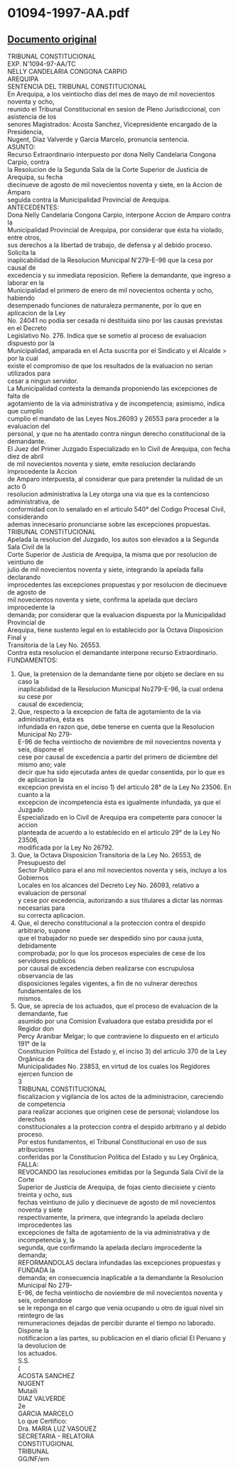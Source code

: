 
01094-1997-AA.pdf
=================
  
[Documento original](https://tc.gob.pe/jurisprudencia/1998/01094-1997-AA.pdf)  
---  
TRIBUNAL CONSTITUCIONAL  
EXP. N'1094-97-AA/TC  
NELLY CANDELARIA CONGONA CARPIO  
AREQUIPA  
SENTENCIA DEL TRIBUNAL CONSTITUCIONAL  
En Arequipa, a los veintiocho dias del mes de mayo de mil novecientos noventa y ocho,  
reunido el Tribunal Constitucional en sesion de Pleno Jurisdiccional, con asistencia de los  
senores Magistrados: Acosta Sanchez, Vicepresidente encargado de la Presidencia,  
Nugent, Diaz Valverde y Garcia Marcelo, pronuncia sentencia.  
ASUNTO:  
Recurso Extraordinario interpuesto por dona Nelly Candelaria Congona Carpio, contra  
la Resolucion de la Segunda Sala de la Corte Superior de Justicia de Arequipa, su fecha  
diecinueve de agosto de mil novecientos noventa y siete, en la Accion de Amparo  
seguida contra la Municipalidad Provincial de Arequipa.  
ANTECEDENTES:  
Dona Nelly Candelaria Congona Carpio, interpone Accion de Amparo contra la  
Municipalidad Provincial de Arequipa, por considerar que ésta ha violado, entre otros,  
sus derechos a la libertad de trabajo, de defensa y al debido proceso. Solicita la  
inaplicabilidad de la Resolucion Municipal N'279-E-96 que la cesa por causal de  
excedencia y su inmediata reposicion. Refiere la demandante, que ingreso a laborar en la  
Municipalidad el primero de enero de mil novecientos ochenta y ocho, habiendo  
desempenado funciones de naturaleza permanente, por lo que en aplicacion de la Ley  
No. 24041 no podia ser cesada ni destituida sino por las causas previstas en el Decreto  
Legislativo No. 276. Indica que se sometio al proceso de evaluacion dispuesto por la  
Municipalidad, amparada en el Acta suscrita por el Sindicato y el Alcalde > por la cual  
existe el compromiso de que los resultados de la evaluacion no serian utilizados para  
cesar a ningun servidor.  
La Municipalidad contesta la demanda proponiendo las excepciones de falta de  
agotamiento de la via administrativa y de incompetencia; asimismo, indica que cumplio  
cumplio el mandato de las Leyes Nos.26093 y 26553 para proceder a la evaluacion del  
personal, y que no ha atentado contra ningun derecho constitucional de la demandante.  
El Juez del Primer Juzgado Especializado en lo Civil de Arequipa, con fecha diez de abril  
de mil novecientos noventa y siete, emite resolucion declarando improcedente la Accion  
de Amparo interpuesta, al considerar que para pretender la nulidad de un acto 0  
resolucion administrativa la Ley otorga una via que es la contencioso administrativa, de  
conformidad con lo senalado en el articulo 540° del Codigo Procesal Civil, considerando  
ademas innecesario pronunciarse sobre las excepciones propuestas.  
TRIBUNAL CONSTITUCIONAL  
Apelada la resolucion del Juzgado, los autos son elevados a la Segunda Sala Civil de la  
Corte Superior de Justicia de Arequipa, la misma que por resolucion de veintiuno de  
julio de mil novecientos noventa y siete, integrando la apelada falla declarando  
improcedentes las excepciones propuestas y por resolucion de diecinueve de agosto de  
mil novecientos noventa y siete, confirma la apelada que declaro improcedente la  
demanda; por considerar que la evaluacion dispuesta por la Municipalidad Provincial de  
Arequipa, tiene sustento legal en lo establecido por la Octava Disposicion Final y  
Transitoria de la Ley No. 26553.  
Contra esta resolucion el demandante interpone recurso Extraordinario.  
FUNDAMENTOS:  
1. Que, la pretension de la demandante tiene por objeto se declare en su caso la  
inaplicabilidad de la Resolucion Municipal No279-E-96, la cual ordena su cese por  
causal de excedencia;  
2. Que, respecto a la excepcion de falta de agotamiento de la via administrativa, ésta es  
infundada en razon que, debe tenerse en cuenta que la Resolucion Municipal No 279-  
E-96 de fecha veintiocho de noviembre de mil novecientos noventa y seis, dispone el  
cese por causal de excedencia a partir del primero de diciembre del mismo ano; vale  
decir que ha sido ejecutada antes de quedar consentida, por lo que es de aplicacion la  
excepcion prevista en el inciso 1) del articulo 28° de la Ley No 23506. En cuanto a la  
excepcion de incompetencia ésta es igualmente infundada, ya que el Juzgado  
Especializado en lo Civil de Arequipa era competente para conocer la accion  
planteada de acuerdo a lo establecido en el articulo 29° de la Ley No 23506,  
modificada por la Ley No 26792.  
3. Que, la Octava Disposicion Transitoria de la Ley No. 26553, de Presupuesto del  
Sector Publico para el ano mil novecientos noventa y seis, incluyo a los Gobiernos  
Locales en los alcances del Decreto Ley No. 26093, relativo a evaluacion de personal  
y cese por excedencia, autorizando a sus titulares a dictar las normas necesarias para  
su correcta aplicacion.  
4. Que, el derecho constitucional a la proteccion contra el despido arbitrario, supone  
que el trabajador no puede ser despedido sino por causa justa, debidamente  
comprobada; por lo que los procesos especiales de cese de los servidores publicos  
por causal de excedencia deben realizarse con escrupulosa observancia de las  
disposiciones legales vigentes, a fin de no vulnerar derechos fundamentales de los  
mismos.  
5. Que, se aprecia de los actuados, que el proceso de evaluacion de la demandante, fue  
asumido por una Comision Evaluadora que estaba presidida por el Regidor don  
Percy Aranibar Melgar; lo que contraviene lo dispuesto en el articulo 191° de la  
Constitucion Politica del Estado y, el inciso 3) del articulo 370 de la Ley Orgânica de  
Municipalidades No. 23853, en virtud de los cuales los Regidores ejercen funcion de  
3  
TRIBUNAL CONSTITUCIONAL  
fiscalizacion y vigilancia de los actos de la administracion, careciendo de competencia  
para realizar acciones que originen cese de personal; violandose los derechos  
constitucionales a la proteccion contra el despido arbitrario y al debido proceso.  
Por estos fundamentos, el Tribunal Constitucional en uso de sus atribuciones  
conferidas por la Constitucion Politica del Estado y su Ley Orgânica,  
FALLA:  
REVOCANDO las resoluciones emitidas por la Segunda Sala Civil de la Corte  
Superior de Justicia de Arequipa, de fojas ciento diecisiete y ciento treinta y ocho, sus  
fechas veintiuno de julio y diecinueve de agosto de mil novecientos noventa y siete  
respectivamente, la primera, que integrando la apelada declaro improcedentes las  
excepciones de falta de agotamiento de la via administrativa y de incompetencia y, la  
segunda, que confirmando la apelada declaro improcedente la demanda;  
REFORMANDOLAS declara infundadas las excepciones propuestas y FUNDADA la  
demanda; en consecuencia inaplicable a la demandante la Resolucion Municipal No 279-  
E-96, de fecha veintiocho de noviembre de mil novecientos noventa y seis, ordenandose  
se le reponga en el cargo que venia ocupando u otro de igual nivel sin reintegro de las  
remuneraciones dejadas de percibir durante el tiempo no laborado. Dispone la  
notificacion a las partes, su publicacion en el diario oficial El Peruano y la devolucion de  
los actuados.  
S.S.  
(  
ACOSTA SANCHEZ  
NUGENT  
Mutaili  
DIAZ VALVERDE  
2e  
GARCIA MARCELO  
Lo que Certifico:  
Dra. MARIA LUZ VASOUEZ  
SECRETARIA - RELATORA  
CONSTITUGIONAL  
TRIBUNAL  
GG/NF/em
